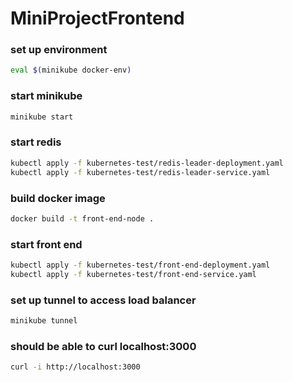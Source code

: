 # MiniProjectFrontend

### set up environment
```bash
eval $(minikube docker-env)
```

### start minikube
```bash
minikube start
```

### start redis
```bash
kubectl apply -f kubernetes-test/redis-leader-deployment.yaml
kubectl apply -f kubernetes-test/redis-leader-service.yaml
```

### build docker image
```bash
docker build -t front-end-node .
```

### start front end
```bash
kubectl apply -f kubernetes-test/front-end-deployment.yaml
kubectl apply -f kubernetes-test/front-end-service.yaml
```
<!-- 
kubectl delete -f kubernetes-test/front-end-deployment.yaml
 -->

### set up tunnel to access load balancer
```bash
minikube tunnel
```

### should be able to curl localhost:3000
```bash
curl -i http://localhost:3000
```
